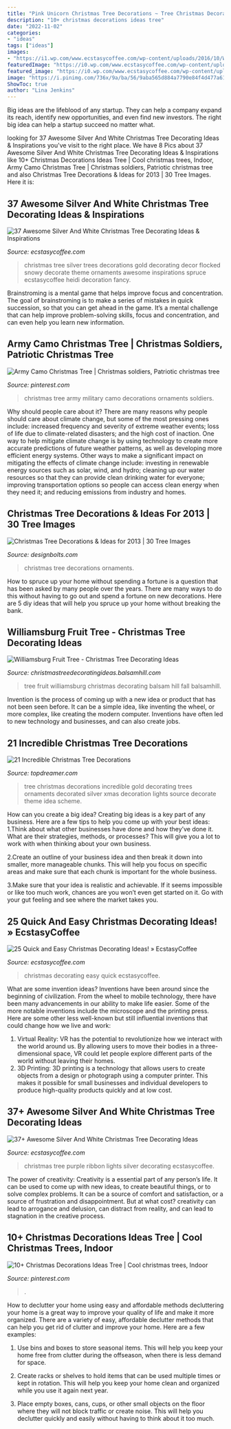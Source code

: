 ```yaml
---
title: "Pink Unicorn Christmas Tree Decorations ~ Tree Christmas Decorations Incredible Gold Decorating Trees Ornaments Decorated Silver Xmas Decoration Lights Source Decorate Theme Idea Scheme"
description: "10+ christmas decorations ideas tree"
date: "2022-11-02"
categories:
- "ideas"
tags: ["ideas"]
images:
- "https://i1.wp.com/www.ecstasycoffee.com/wp-content/uploads/2016/10/White-Christmas-tree-with-white-and-purple-lights-and-purple-ribbon..jpg?resize=750%2C1000"
featuredImage: "https://i0.wp.com/www.ecstasycoffee.com/wp-content/uploads/2016/10/Snowy-Spruce-Flocked-Christmas-tree.jpg"
featured_image: "https://i0.wp.com/www.ecstasycoffee.com/wp-content/uploads/2016/10/Snowy-Spruce-Flocked-Christmas-tree.jpg"
image: "https://i.pinimg.com/736x/9a/ba/56/9aba565d884a7790e84f4d477a61d4da.jpg"
ShowToc: true
author: "Lina Jenkins"
---
```



Big ideas are the lifeblood of any startup. They can help a company expand its reach, identify new opportunities, and even find new investors. The right big idea can help a startup succeed no matter what.

	

		
looking for 37 Awesome Silver And White Christmas Tree Decorating Ideas &amp; Inspirations you've visit to the right place. We have 8 Pics about 37 Awesome Silver And White Christmas Tree Decorating Ideas &amp; Inspirations like 10+ Christmas Decorations Ideas Tree | Cool christmas trees, Indoor, Army Camo Christmas Tree | Christmas soldiers, Patriotic christmas tree and also Christmas Tree Decorations &amp; Ideas for 2013 | 30 Tree Images. Here it is:
		
    
## 37 Awesome Silver And White Christmas Tree Decorating Ideas &amp; Inspirations

<img loading=lazy src="https://i0.wp.com/www.ecstasycoffee.com/wp-content/uploads/2016/10/Snowy-Spruce-Flocked-Christmas-tree.jpg" onerror="this.onerror=null;this.src='https://tse1.mm.bing.net/th?id=OIP.PUn8pjWjQZLSDRLagcMZQQAAAA&amp;pid=15.1';" alt="37 Awesome Silver And White Christmas Tree Decorating Ideas &amp; Inspirations">

_Source: ecstasycoffee.com_

>christmas tree silver trees decorations gold decorating decor flocked snowy decorate theme ornaments awesome inspirations spruce ecstasycoffee heidi decoration fancy. 

	

Brainstroming is a mental game that helps improve focus and concentration. The goal of brainstroming is to make a series of mistakes in quick succession, so that you can get ahead in the game. It’s a mental challenge that can help improve problem-solving skills, focus and concentration, and can even help you learn new information.

    
## Army Camo Christmas Tree | Christmas Soldiers, Patriotic Christmas Tree

<img loading=lazy src="https://i.pinimg.com/736x/40/4e/83/404e8359c7fb56c049b57ba9eec3fb74.jpg" onerror="this.onerror=null;this.src='https://tse1.mm.bing.net/th?id=OIP.5vki9fHV4B_VCBrs_2bHNgHaJ3&amp;pid=15.1';" alt="Army Camo Christmas Tree | Christmas soldiers, Patriotic christmas tree">

_Source: pinterest.com_

>christmas tree army military camo decorations ornaments soldiers. 

	

Why should people care about it?
There are many reasons why people should care about climate change, but some of the most pressing ones include: increased frequency and severity of extreme weather events; loss of life due to climate-related disasters; and the high cost of inaction.
One way to help mitigate climate change is by using technology to create more accurate predictions of future weather patterns, as well as developing more efficient energy systems. Other ways to make a significant impact on mitigating the effects of climate change include: investing in renewable energy sources such as solar, wind, and hydro; cleaning up our water resources so that they can provide clean drinking water for everyone; improving transportation options so people can access clean energy when they need it; and reducing emissions from industry and homes.

    
## Christmas Tree Decorations &amp; Ideas For 2013 | 30 Tree Images

<img loading=lazy src="https://www.designbolts.com/wp-content/uploads/2013/12/Red-Christmas-Tree-Decorations-2.jpg" onerror="this.onerror=null;this.src='https://tse1.mm.bing.net/th?id=OIP.p5pa-v68HObVvhzeqw1NSwHaGA&amp;pid=15.1';" alt="Christmas Tree Decorations &amp; Ideas for 2013 | 30 Tree Images">

_Source: designbolts.com_

>christmas tree decorations ornaments. 

	

How to spruce up your home without spending a fortune is a question that has been asked by many people over the years. There are many ways to do this without having to go out and spend a fortune on new decorations. Here are 5 diy ideas that will help you spruce up your home without breaking the bank.

    
## Williamsburg Fruit Tree - Christmas Tree Decorating Ideas

<img loading=lazy src="http://christmastreedecoratingideas.balsamhill.com/wp-content/uploads/2014/11/unnamed5.jpg" onerror="this.onerror=null;this.src='https://tse4.mm.bing.net/th?id=OIP.cnHLgiy_25FRvI6cnJhXrwHaLE&amp;pid=15.1';" alt="Williamsburg Fruit Tree - Christmas Tree Decorating Ideas">

_Source: christmastreedecoratingideas.balsamhill.com_

>tree fruit williamsburg christmas decorating balsam hill fall balsamhill. 

	

Invention is the process of coming up with a new idea or product that has not been seen before. It can be a simple idea, like inventing the wheel, or more complex, like creating the modern computer. Inventions have often led to new technology and businesses, and can also create jobs.

    
## 21 Incredible Christmas Tree Decorations

<img loading=lazy src="http://www.topdreamer.com/wp-content/uploads/2013/12/christmas-tree-decorations-2013-2014.jpg" onerror="this.onerror=null;this.src='https://tse3.mm.bing.net/th?id=OIP.cJQbu9dOYMWHyo-L4BC1oQHaJ4&amp;pid=15.1';" alt="21 Incredible Christmas Tree Decorations">

_Source: topdreamer.com_

>tree christmas decorations incredible gold decorating trees ornaments decorated silver xmas decoration lights source decorate theme idea scheme. 

	

How can you create a big idea?
Creating big ideas is a key part of any business. Here are a few tips to help you come up with your best ideas:
1.Think about what other businesses have done and how they’ve done it. What are their strategies, methods, or processes? This will give you a lot to work with when thinking about your own business.

2.Create an outline of your business idea and then break it down into smaller, more manageable chunks. This will help you focus on specific areas and make sure that each chunk is important for the whole business.

3.Make sure that your idea is realistic and achievable. If it seems impossible or like too much work, chances are you won’t even get started on it. Go with your gut feeling and see where the market takes you.


    
## 25 Quick And Easy Christmas Decorating Ideas! » EcstasyCoffee

<img loading=lazy src="https://i0.wp.com/www.ecstasycoffee.com/wp-content/uploads/2016/10/Christmas-Decorating-37.jpg" onerror="this.onerror=null;this.src='https://tse1.mm.bing.net/th?id=OIP.hItVLx4u6fXZKtQGQAk-YQHaLH&amp;pid=15.1';" alt="25 Quick and Easy Christmas Decorating Ideas! » EcstasyCoffee">

_Source: ecstasycoffee.com_

>christmas decorating easy quick ecstasycoffee. 

	

What are some invention ideas?
Inventions have been around since the beginning of civilization. From the wheel to mobile technology, there have been many advancements in our ability to make life easier. Some of the more notable inventions include the microscope and the printing press. Here are some other less well-known but still influential inventions that could change how we live and work:
1) Virtual Reality: VR has the potential to revolutionize how we interact with the world around us. By allowing users to move their bodies in a three-dimensional space, VR could let people explore different parts of the world without leaving their homes.
2) 3D Printing: 3D printing is a technology that allows users to create objects from a design or photograph using a computer printer. This makes it possible for small businesses and individual developers to produce high-quality products quickly and at low cost.

    
## 37+ Awesome Silver And White Christmas Tree Decorating Ideas

<img loading=lazy src="https://i1.wp.com/www.ecstasycoffee.com/wp-content/uploads/2016/10/White-Christmas-tree-with-white-and-purple-lights-and-purple-ribbon..jpg?resize=750%2C1000" onerror="this.onerror=null;this.src='https://tse2.mm.bing.net/th?id=OIP.ZKL1lGdUiVgf8K3CB51ZQwHaJ4&amp;pid=15.1';" alt="37+ Awesome Silver And White Christmas Tree Decorating Ideas">

_Source: ecstasycoffee.com_

>christmas tree purple ribbon lights silver decorating ecstasycoffee. 

	

The power of creativity:
Creativity is a essential part of any person’s life. It can be used to come up with new ideas, to create beautiful things, or to solve complex problems. It can be a source of comfort and satisfaction, or a source of frustration and disappointment. But at what cost? creativity can lead to arrogance and delusion, can distract from reality, and can lead to stagnation in the creative process.

    
## 10+ Christmas Decorations Ideas Tree | Cool Christmas Trees, Indoor

<img loading=lazy src="https://i.pinimg.com/736x/9a/ba/56/9aba565d884a7790e84f4d477a61d4da.jpg" onerror="this.onerror=null;this.src='https://tse1.mm.bing.net/th?id=OIP.QJqoa5tecOxIB9_NBk-V7gHaMa&amp;pid=15.1';" alt="10+ Christmas Decorations Ideas Tree | Cool christmas trees, Indoor">

_Source: pinterest.com_

>. 

	

How to declutter your home using easy and affordable methods
decluttering your home is a great way to improve your quality of life and make it more organized. There are a variety of easy, affordable declutter methods that can help you get rid of clutter and improve your home. Here are a few examples:
1. Use bins and boxes to store seasonal items. This will help you keep your home free from clutter during the offseason, when there is less demand for space.

2. Create racks or shelves to hold items that can be used multiple times or kept in rotation. This will help you keep your home clean and organized while you use it again next year.

3. Place empty boxes, cans, cups, or other small objects on the floor where they will not block traffic or create noise. This will help you declutter quickly and easily without having to think about it too much.


